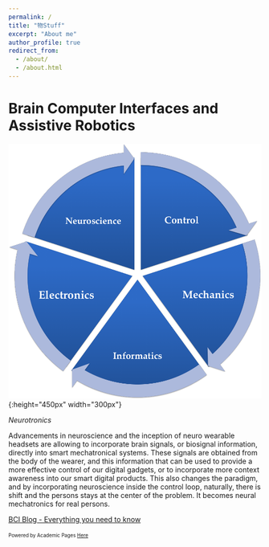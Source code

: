 ```yaml
---
permalink: /
title: "物Stuff"
excerpt: "About me"
author_profile: true
redirect_from: 
  - /about/
  - /about.html
---
```




Brain Computer Interfaces and Assistive Robotics
================================================


![Neurotronics](images/neurotronics.png){:height="450px" width="300px"}

*Neurotronics*

Advancements in neuroscience and the inception of neuro wearable headsets are allowing to incorporate brain signals, or biosignal information, directly into smart mechatronical systems.  These signals are obtained from the body of the wearer, and this information that can be used to provide a more effective control of our digital gadgets, or to incorporate more context awareness into our smart digital products.  This also changes the paradigm, and by incorporating neuroscience inside the control loop, naturally, there is shift  and the persons stays at the center of the problem.  It becomes neural mechatronics for real persons.

[BCI Blog - Everything you need to know](http://monostuff.logdown.com/posts/253892-brain-computer-interfaces-all-you-need-to-know)

<sub><sup>Powered by Academic Pages [Here](https://academicpages.github.io/)</sub></sup>
